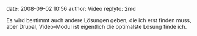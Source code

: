 date: 2008-09-02 10:56
author: Video
replyto: 2md

Es wird bestimmt auch andere Lösungen geben, die ich erst finden muss, aber Drupal, Video-Modul ist eigentlich die optimalste Lösung finde ich.

